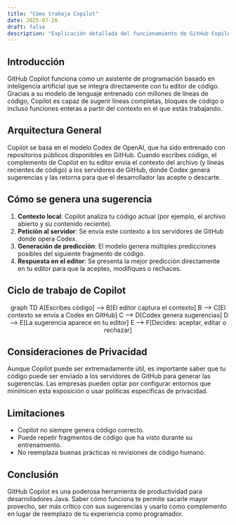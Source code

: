 ```yaml
---
title: "Cómo trabaja Copilot"
date: 2025-07-26
draft: false
description: "Explicación detallada del funcionamiento de GitHub Copilot para desarrolladores Java"
---
```


## Introducción

GitHub Copilot funciona como un asistente de programación basado en inteligencia artificial que se integra directamente con tu editor de código. Gracias a su modelo de lenguaje entrenado con millones de líneas de código, Copilot es capaz de sugerir líneas completas, bloques de código o incluso funciones enteras a partir del contexto en el que estás trabajando.

## Arquitectura General

Copilot se basa en el modelo Codex de OpenAI, que ha sido entrenado con repositorios públicos disponibles en GitHub. Cuando escribes código, el complemento de Copilot en tu editor envía el contexto del archivo (y líneas recientes de código) a los servidores de GitHub, donde Codex genera sugerencias y las retorna para que el desarrollador las acepte o descarte.

## Cómo se genera una sugerencia

1. **Contexto local**: Copilot analiza tu código actual (por ejemplo, el archivo abierto y su contenido reciente).
2. **Petición al servidor**: Se envía este contexto a los servidores de GitHub donde opera Codex.
3. **Generación de predicción**: El modelo genera múltiples predicciones posibles del siguiente fragmento de código.
4. **Respuesta en el editor**: Se presenta la mejor predicción directamente en tu editor para que la aceptes, modifiques o rechaces.

## Ciclo de trabajo de Copilot

<div class="mermaid" style="text-align: center;">
  graph TD
      A[Escribes código] --> B[El editor captura el contexto]
      B --> C[El contexto se envía a Codex en GitHub]
      C --> D[Codex genera sugerencias]
      D --> E[La sugerencia aparece en tu editor]
      E --> F[Decides: aceptar, editar o rechazar]
</div>

## Consideraciones de Privacidad

Aunque Copilot puede ser extremadamente útil, es importante saber que tu código puede ser enviado a los servidores de GitHub para generar las sugerencias. Las empresas pueden optar por configurar entornos que minimicen esta exposición o usar políticas específicas de privacidad.

## Limitaciones

- Copilot no siempre genera código correcto.
- Puede repetir fragmentos de código que ha visto durante su entrenamiento.
- No reemplaza buenas prácticas ni revisiones de código humano.

## Conclusión

GitHub Copilot es una poderosa herramienta de productividad para desarrolladores Java. Saber cómo funciona te permite sacarle mayor provecho, ser más crítico con sus sugerencias y usarlo como complemento en lugar de reemplazo de tu experiencia como programador.


<script src="https://cdn.jsdelivr.net/npm/mermaid/dist/mermaid.min.js"></script>
<script>
  mermaid.initialize({ startOnLoad: true });
</script>
